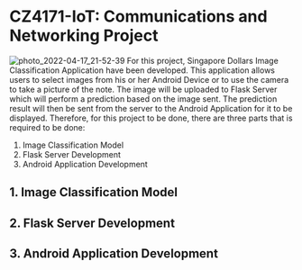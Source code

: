 # CZ4171-IoT: Communications and Networking Project 
![photo_2022-04-17_21-52-39](https://user-images.githubusercontent.com/62253459/163717676-d9dc3682-d1c7-4b9e-a2bb-dc2323f9beb6.jpg)
For this project, Singapore Dollars Image Classification Application have been developed. This application allows users to select images from his or her Android Device or to use the camera to take a picture of the note. The image will be uploaded to Flask Server which will perform a prediction based on the image sent. The prediction result will then be sent from the server to the Android Application for it to be displayed.
Therefore, for this project to be done, there are three parts that is required to be done: 
1. Image Classification Model 
2. Flask Server Development 
3. Android Application Development 

## 1. Image Classification Model 

## 2. Flask Server Development 

## 3. Android Application Development 
